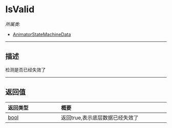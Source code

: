 # IsValid

*所属类*:
* [AnimatorStateMachineData](/Api/Classes/Animation/AnimatorStateMachineData.md)
------------------------------------------------------------------------------------------
## 描述

检测是否已经失效了


------------------------------------------------------------------------------------------
## 返回值

|<div style="width:150px">返回类型</div>|<div style="width:520px">概要</div>|
|:---|:---|
|[bool](/Api/DataType/Bool.md)|返回true,表示底层数据已经失效了|
